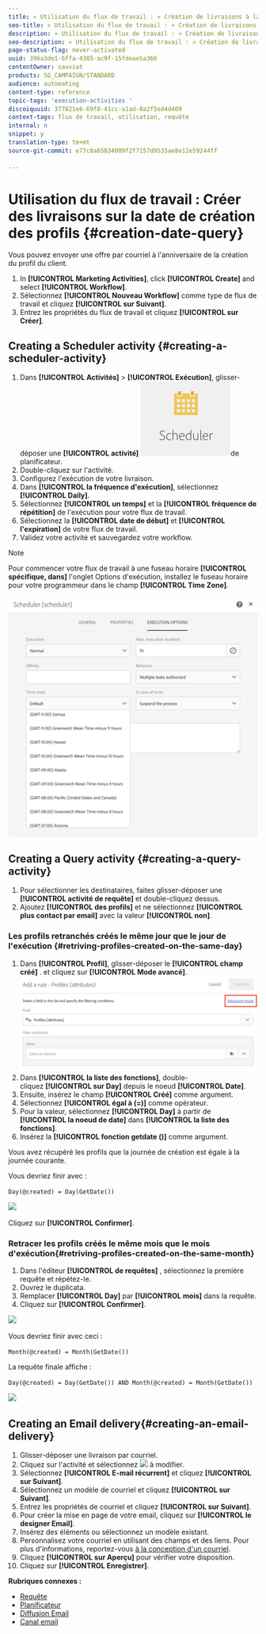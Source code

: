 ```yaml
---
title: « Utilisation du flux de travail : » Création de livraisons à la date de création du profil "
seo-title: « Utilisation du flux de travail : » Création de livraisons à la date de création du profil "
description: « Utilisation du flux de travail : » Création de livraisons à la date de création du profil "
seo-description: « Utilisation du flux de travail : » Création de livraisons à la date de création du profil "
page-status-flag: never-activated
uuid: 396a3de1-6ffa-4385-ac9f-15fdeae5a366
contentOwner: sauviat
products: SG_CAMPAIGN/STANDARD
audience: automating
content-type: reference
topic-tags: 'execution-activities '
discoiquuid: 377821e6-69f8-41cc-a1ad-8a2f5ed4d409
context-tags: flux de travail, utilisation, requête
internal: n
snippet: y
translation-type: tm+mt
source-git-commit: e77c8a65834009f2f7157d9535ae8e12e59244ff

---
```



# Utilisation du flux de travail : Créer des livraisons sur la date de création des profils {#creation-date-query}

Vous pouvez envoyer une offre par courriel à l'anniversaire de la création du profil du client.

1. In **[!UICONTROL Marketing Activities]**, click **[!UICONTROL Create]** and select **[!UICONTROL Workflow]**.
1. Sélectionnez **[!UICONTROL Nouveau Workflow]** comme type de flux de travail et cliquez **[!UICONTROL sur Suivant]**.
1. Entrez les propriétés du flux de travail et cliquez **[!UICONTROL sur Créer]**.

## Creating a Scheduler activity {#creating-a-scheduler-activity}

1. Dans **[!UICONTROL Activités]** &gt; **[!UICONTROL Exécution]**, glisser-déposer une **[!UICONTROL activité]** ![](assets/scheduler_icon.png)de planificateur.
1. Double-cliquez sur l'activité.
1. Configurez l'exécution de votre livraison.
1. Dans **[!UICONTROL la fréquence d'exécution]**, sélectionnez **[!UICONTROL Daily]**.
1. Sélectionnez **[!UICONTROL un temps]** et la **[!UICONTROL fréquence de répétition]** de l'exécution pour votre flux de travail.
1. Sélectionnez la **[!UICONTROL date de début]** et **[!UICONTROL l'expiration]** de votre flux de travail.
1. Validez votre activité et sauvegardez votre workflow.

>[!NOTE]
>
>Pour commencer votre flux de travail à une fuseau horaire **[!UICONTROL spécifique, dans]** l'onglet Options d'exécution, installez le fuseau horaire pour votre programmeur dans le champ **[!UICONTROL Time Zone]**.

![](assets/time_zone.png)

## Creating a Query activity {#creating-a-query-activity}

1. Pour sélectionner les destinataires, faites glisser-déposer une **[!UICONTROL activité de requête]** et double-cliquez dessus.
1. Ajoutez **[!UICONTROL des profils]** et ne sélectionnez **[!UICONTROL plus contact par email]** avec la valeur **[!UICONTROL non]**.

### Les profils retranchés créés le même jour que le jour de l'exécution {#retriving-profiles-created-on-the-same-day}

1. Dans **[!UICONTROL Profil]**, glisser-déposer le **[!UICONTROL champ créé]** . et cliquez sur **[!UICONTROL Mode avancé]**.
   ![](assets/advanced_mode.png)
1. Dans **[!UICONTROL la liste des fonctions]**, double-cliquez **[!UICONTROL sur Day]** depuis le noeud **[!UICONTROL Date]**.
1. Ensuite, insérez le champ **[!UICONTROL Créé]** comme argument.
1. Sélectionnez **[!UICONTROL égal à (=)]** comme opérateur.
1. Pour la valeur, sélectionnez **[!UICONTROL Day]** à partir de **[!UICONTROL la noeud de date]** dans **[!UICONTROL la liste des fonctions]**.
1. Insérez la **[!UICONTROL fonction getdate ()]** comme argument.

Vous avez récupéré les profils que la journée de création est égale à la journée courante.

Vous devriez finir avec :

```Day(@created) = Day(GetDate())```

![](assets/day_creation_query.png)

Cliquez sur **[!UICONTROL Confirmer]**.

### Retracer les profils créés le même mois que le mois d'exécution{#retriving-profiles-created-on-the-same-month}

1. Dans l'éditeur **[!UICONTROL de requêtes]** , sélectionnez la première requête et répétez-le.
1. Ouvrez le duplicata.
1. Remplacer **[!UICONTROL Day]** par **[!UICONTROL mois]** dans la requête.
1. Cliquez sur **[!UICONTROL Confirmer]**.

![](assets/month_rule.png)

Vous devriez finir avec ceci :

``` Month(@created) = Month(GetDate()) ```

La requête finale affiche :

```Day(@created) = Day(GetDate()) AND Month(@created) = Month(GetDate())```

![](assets/expression_editor_1.png)

## Creating an Email delivery{#creating-an-email-delivery}

1. Glisser-déposer une livraison par courriel.
1. Cliquez sur l'activité et sélectionnez ![](assets/edit_darkgrey-24px.png) à modifier.
1. Sélectionnez **[!UICONTROL E-mail récurrent]** et cliquez **[!UICONTROL sur Suivant]**.
1. Sélectionnez un modèle de courriel et cliquez **[!UICONTROL sur Suivant]**.
1. Entrez les propriétés de courriel et cliquez **[!UICONTROL sur Suivant]**.
1. Pour créer la mise en page de votre email, cliquez sur **[!UICONTROL le designer Email]**.
1. Insérez des éléments ou sélectionnez un modèle existant.
1. Personnalisez votre courriel en utilisant des champs et des liens.
Pour plus d'informations, reportez-vous [à la conception d'un courriel](../../designing/using/about-email-content-design.md#designing-an-email-content-from-scratch).
1. Cliquez **[!UICONTROL sur Aperçu]** pour vérifier votre disposition.
1. Cliquez sur **[!UICONTROL Enregistrer]**.

**Rubriques connexes :**

* [Requête](../../automating/using/query.md)
* [Planificateur](../../automating/using/scheduler.md)
* [Diffusion Email ](../../automating/using/email-delivery.md)
* [Canal email](../../channels/using/creating-an-email.md)
